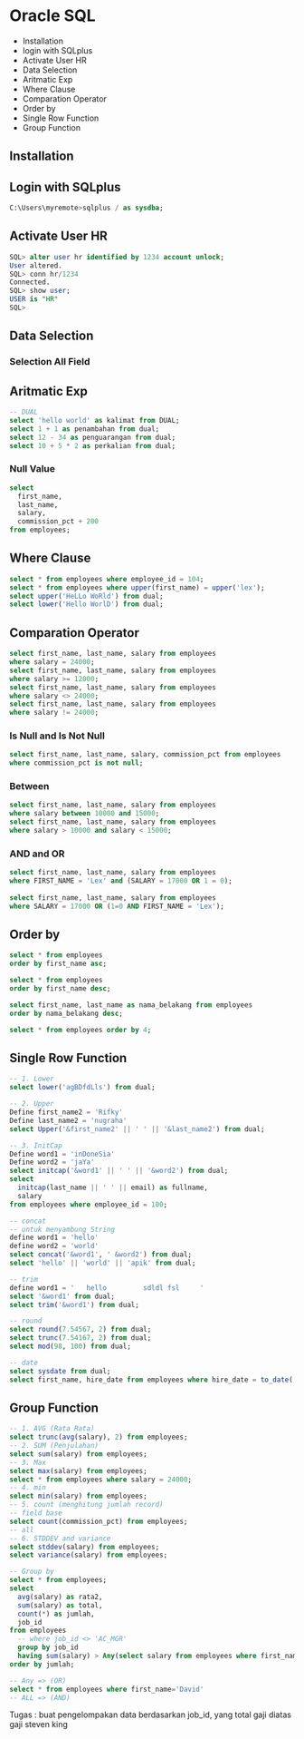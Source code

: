 # Oracle SQL
* Installation
* login with SQLplus 
* Activate User HR
* Data Selection
* Aritmatic Exp
* Where Clause
* Comparation Operator
* Order by 
* Single Row Function
* Group Function


## Installation
## Login with SQLplus 
```sql
C:\Users\myremote>sqlplus / as sysdba;
```

## Activate User HR
```sql
SQL> alter user hr identified by 1234 account unlock;
User altered.
SQL> conn hr/1234
Connected.
SQL> show user;
USER is "HR"
SQL>
```

## Data Selection
### Selection All Field
## Aritmatic Exp
```sql
-- DUAL
select 'hello world' as kalimat from DUAL;
select 1 + 1 as penambahan from dual;
select 12 - 34 as penguarangan from dual;
select 10 + 5 * 2 as perkalian from dual;
```
### Null Value 
```sql
select 
  first_name, 
  last_name, 
  salary,
  commission_pct + 200
from employees;
```

## Where Clause
```sql
select * from employees where employee_id = 104;
select * from employees where upper(first_name) = upper('lex');
select upper('HeLLo WoRld') from dual;
select lower('Hello WorlD') from dual;
```

## Comparation Operator
```sql
select first_name, last_name, salary from employees 
where salary = 24000;
select first_name, last_name, salary from employees 
where salary >= 12000;
select first_name, last_name, salary from employees 
where salary <> 24000;
select first_name, last_name, salary from employees 
where salary != 24000;
```

### Is Null and Is Not Null
```sql
select first_name, last_name, salary, commission_pct from employees
where commission_pct is not null;
```

### Between
```sql
select first_name, last_name, salary from employees
where salary between 10000 and 15000;
select first_name, last_name, salary from employees
where salary > 10000 and salary < 15000;
```

### AND and OR
```sql
select first_name, last_name, salary from employees
where FIRST_NAME = 'Lex' and (SALARY = 17000 OR 1 = 0);
  
select first_name, last_name, salary from employees
where SALARY = 17000 OR (1=0 AND FIRST_NAME = 'Lex');
```

## Order by 
```sql
select * from employees
order by first_name asc;

select * from employees
order by first_name desc;

select first_name, last_name as nama_belakang from employees
order by nama_belakang desc;

select * from employees order by 4;
```

## Single Row Function
```sql
-- 1. Lower
select lower('agBDfdLls') from dual;

-- 2. Upper
Define first_name2 = 'Rifky'
Define last_name2 = 'nugraha'
select Upper('&first_name2' || ' ' || '&last_name2') from dual;

-- 3. InitCap
Define word1 = 'inDoneSia'
Define word2 = 'jaYa'
select initcap('&word1' || ' ' || '&word2') from dual;
select 
  initcap(last_name || ' ' || email) as fullname,
  salary
from employees where employee_id = 100;

-- concat
-- untuk menyambung String
define word1 = 'hello'
define word2 = 'world'
select concat('&word1', ' &word2') from dual;
select 'hello' || 'world' || 'apik' from dual;

-- trim
define word1 = '   hello         sdldl fsl     '
select '&word1' from dual;
select trim('&word1') from dual;

-- round
select round(7.54567, 2) from dual;
select trunc(7.54167, 2) from dual;
select mod(98, 100) from dual;

-- date
select sysdate from dual;
select first_name, hire_date from employees where hire_date = to_date('JUN-17-03', 'MM-DD-YY');

```

## Group Function
```sql
-- 1. AVG (Rata Rata)
select trunc(avg(salary), 2) from employees;
-- 2. SUM (Penjulahan)
select sum(salary) from employees;
-- 3. Max
select max(salary) from employees;
select * from employees where salary = 24000;
-- 4. min
select min(salary) from employees;
-- 5. count (menghitung jumlah record)
-- field base
select count(commission_pct) from employees;
-- all
-- 6. STDDEV and variance
select stddev(salary) from employees;
select variance(salary) from employees;

-- Group by 
select * from employees;
select 
  avg(salary) as rata2, 
  sum(salary) as total,
  count(*) as jumlah,
  job_id
from employees 
  -- where job_id <> 'AC_MGR'
  group by job_id 
  having sum(salary) > Any(select salary from employees where first_name='David') 
order by jumlah;

-- Any => (OR)
select * from employees where first_name='David'
-- ALL => (AND)
```

Tugas :
buat pengelompakan data berdasarkan job_id, 
yang total gaji diatas gaji steven king
